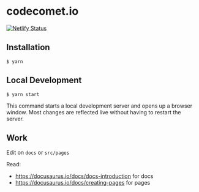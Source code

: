# codecomet.io

[![Netlify Status](https://api.netlify.com/api/v1/badges/54828d8e-b8ca-4295-97ff-31f3a22210f6/deploy-status)](https://app.netlify.com/sites/endearing-taiyaki-619511/deploys)

## Installation

```
$ yarn
```

## Local Development

```
$ yarn start
```

This command starts a local development server and opens up a browser window. Most changes are reflected live without having to restart the server.

## Work

Edit on `docs` or `src/pages`

Read:

* https://docusaurus.io/docs/docs-introduction for docs
* https://docusaurus.io/docs/creating-pages for pages
